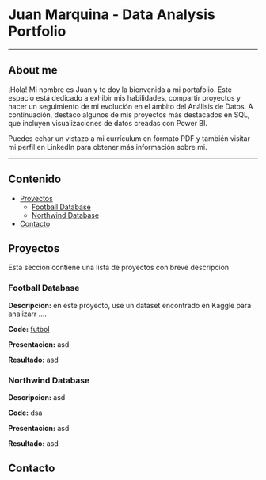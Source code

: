 # Juan Marquina - Data Analysis Portfolio 
---
## About me 
¡Hola! Mi nombre es Juan y te doy la bienvenida a mi portafolio. Este espacio está dedicado a exhibir mis habilidades, compartir proyectos y hacer un seguimiento de mi evolución en el ámbito del Análisis de Datos. A continuación, destaco algunos de mis proyectos más destacados en SQL, que incluyen visualizaciones de datos creadas con Power BI.

Puedes echar un vistazo a mi currículum en formato PDF y también visitar mi perfil en LinkedIn para obtener más información sobre mi.

---

## Contenido
- [Proyectos](#Proyectos)
    + [Football Database](#Football-Database)
    + [Northwind Database](#Northwind-Database)
- [Contacto](#Contacto)

## Proyectos
Esta seccion contiene una lista de proyectos con breve descripcion

### Football Database

**Descripcion:** en este proyecto, use un dataset encontrado en Kaggle para analizarr ....

**Code:** [futbol](/Analisis_unidos.sql/)

**Presentacion:** asd

**Resultado:** asd

### Northwind Database

**Descripcion:** asd 

**Code:** dsa

**Presentacion:** asd

**Resultado:** asd

## Contacto

